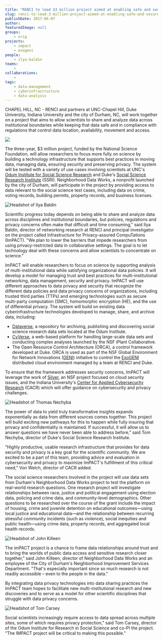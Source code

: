 ```yaml
---
title: "RENCI to lead $3 million project aimed at enabling safe and secure data sharing"
slug: renci-to-lead-3-million-project-aimed-at-enabling-safe-and-secure-data-sharing
publishDate: 2017-06-07
author: 
featuredImage: null
groups:
    - nrig
projects:
    - impact
    - exogeni
people:
    - ilya-baldin
teams: 
    - 
collaborations:
    - 
tags:
    - data-management
    - cyberinfrastructure
    - data-analysis
---
```


CHAPEL HILL, NC - RENCI and partners at UNC-Chapel Hill, Duke University, Indiana University and the city of Durham, NC, will work together on a project that aims to allow scientists to share and analyze data across institutional boundaries while keeping that data safe and in compliance with regulations that control data location, availability, movement and access.

![](https://renci.org/wp-content/uploads/2017/06/SSRI-image-1.jpg)

The three-year, $3 million project, funded by the National Science Foundation, will allow researchers to focus more fully on science by building a technology infrastructure that supports best practices in moving data, managing data, ensuring security and preserving privacy. The system will be tested with a variety of use cases involving scientists at UNC's [Odum Institute for Social Science Research](http://odum.unc.edu/) and Duke's [Social Science Research Institute](https://ssri.duke.edu/) (SSRI). Neighborhood Data Works, a nonprofit launched by the city of Durham, will participate in the project by providing access to data relevant to the social science test cases, including data on crime, voting records, building permits, property records, and business licenses.

![Headshot of Ilya Baldin](https://renci.org/wp-content/uploads/2008/09/ilia-baldine-b.jpg)

Scientific progress today depends on being able to share and analyze data across disciplines and institutional boundaries, but policies, regulations and privacy concerns often make that difficult and time consuming," said Ilya Baldin, director of networking research at RENCI and principal investigator on the project called Infrastructure for Privacy-assured CompuTations (ImPACT). "We plan to lower the barriers that impede researchers from using privacy-restricted data in collaborative settings. The goal is to let technology deal with these concerns and allow scientists to concentrate on science."

ImPACT will enable researchers to focus on science by supporting analysis of multi-institutional data while satisfying organizational data policies. It will develop a model for managing trust and best practices for multi-institutional networking, data management, security and privacy. ImPACT will use different approaches to data privacy and security that recognize the different data policies and data privacy concerns of organizations, including trusted third parties (TTPs) and emerging technologies such as secure multi-party computation (SMC), homomorphic encryption (HE), and the use of differential privacy.
The system will build on existing data cyberinfrastructure technologies developed to manage, share, and archive data, including:
*   [Dataverse](https://dataverse.unc.edu/dataverse/unc), a repository for archiving, publishing and discovering social science research data sets located at the Odum Institute.
*   [CyVerse](http://www.cyverse.org/), a web-based platform for handling large-scale data sets and conducting complex analyses launched by the NSF iPlant Collaborative.
*   The Open Resource Control Architecture (ORCA), a control framework developed at Duke. ORCA is used as part of the NSF Global Environment for Network Innovations ([GENI](http://www.geni.net/)) initiative to control the [ExoGENI](http://www.exogeni.net/) distributed cloud environment managed by a team at RENCI and Duke.

To ensure that the framework addresses security concerns, ImPACT will leverage the work of [Silver](http://silver.web.unc.edu/), an NSF project focused on cloud security issues, and the Indiana University's [Center for Applied Cybersecurity Research](https://cacr.iu.edu/) (CACR) which will offer guidance on cybersecurity and privacy challenges.

![Headshot of Thomas Nechyba](https://renci.org/wp-content/uploads/2017/06/ThomasNechyba.jpeg)

The power of data to yield truly transformative insights expands exponentially as data from different sources comes together. This project will build exciting new pathways for this to happen while fully insuring that privacy and confidentiality is maintained. If successful, it will allow us to answer questions we have never been able to address before," said Tom Nechyba, director of Duke's Social Science Research Institute.

"Highly productive, usable research infrastructure that provides for data security and privacy is a key goal for the scientific community. We are excited to be a part of this team, providing advice and evaluation in cybersecurity and privacy to maximize ImPACT's fulfillment of this critical need," Von Welch, director of CACR added.

The social science researchers involved in the project will use data sets from Durham's Neighborhood Data Works project to test the platform on real-world research questions. One research project will investigate relationships between race, justice and political engagement using election data, policing and crime data, and community-level demographics. Other questions to be researched over the course of the grant include the impact of housing, crime and juvenile detention on educational outcomes—using local justice and educational data—and the relationship between recurring stressful community incidents (such as violence), social inequities and public health—using crime data, property records, and aggregated local health records.

![Headshot of John Killeen](https://renci.org/wp-content/uploads/2017/06/killeen.jpg)

The imPACT project is a chance to frame data relationships around trust and to bring the worlds of public data access and sensitive research closer together," said John Killeen, director of Neighborhood Data Works and an employee of the City of Durham's Neighborhood Improvement Services Department. "That's especially important since so much research is not readily accessible – even to the people in the data."

By integrating data privacy technologies into data sharing practices the ImPACT team hopes to facilitate new multi-institutional research and new discoveries and to serve as a model for other scientific disciplines that struggle with data privacy concerns.

![Headshot of Tom Carsey](https://renci.org/wp-content/uploads/2017/06/Tom-copy.jpg)

Social scientists increasingly require access to data spread across multiple sites, some of which requires privacy protection," said Tom Carsey, director of the Odum Institute for Research in Social Science and co-PI the project. "The IMPACT project will be critical to making this possible."
